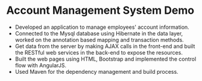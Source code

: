 # Account Management System Demo

- Developed an application to manage employees' account information.
- Connected to the Mysql database using Hibernate in the data layer, worked on the annotation based mapping and transaction methods. 
- Get data from the server by making AJAX calls in the front-end and built the RESTful web services in the back-end to expose the resources.
- Built the web pages using HTML, Bootstrap and implemented the control flow with AngularJS. 
- Used Maven for the dependency management and build process.
